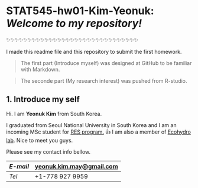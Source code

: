 # STAT545-hw01-Kim-Yeonuk: *Welcome to my repository!* 
:sparkles::sparkles::sparkles::sparkles::sparkles::sparkles::sparkles::sparkles::sparkles::sparkles::sparkles::sparkles::sparkles::sparkles::sparkles::sparkles::sparkles::sparkles::sparkles::sparkles::sparkles::sparkles::sparkles::sparkles::sparkles::sparkles::sparkles::sparkles::sparkles::sparkles::sparkles:

I made this readme file and this repository to submit the first homework. 

> The first part (Introduce myself) was designed at GitHub to be familiar with Markdown.

> The seconde part (My research interest) was pushed from R-studio.




## 1. Introduce my self

Hi. I am **Yeonuk Kim** from South Korea.

I graduated from Seoul National University in South Korea and I am an incoming MSc student for [RES program.](http://ires.ubc.ca/) :thumbsup: I am also a member of [Ecohydro lab](http://ecohydro.ires.ubc.ca/). Nice to meet you guys.

Please see my contact info bellow.

   

  *E-mail*  | yeonuk.kim.may@gmail.com
  ----------|-------------------------
   *Tel*    |     +1-778 927 9959     

